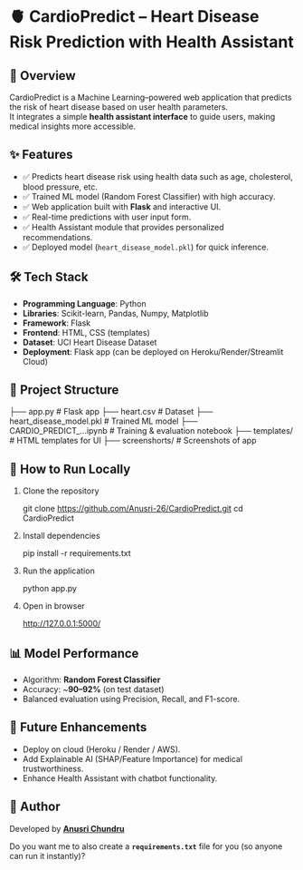 
# 🫀 CardioPredict – Heart Disease Risk Prediction with Health Assistant

## 📌 Overview
CardioPredict is a Machine Learning–powered web application that predicts the risk of heart disease based on user health parameters.  
It integrates a simple **health assistant interface** to guide users, making medical insights more accessible.  

## ✨ Features
- ✅ Predicts heart disease risk using health data such as age, cholesterol, blood pressure, etc.  
- ✅ Trained ML model (Random Forest Classifier) with high accuracy.  
- ✅ Web application built with **Flask** and interactive UI.  
- ✅ Real-time predictions with user input form.  
- ✅ Health Assistant module that provides personalized recommendations.  
- ✅ Deployed model (`heart_disease_model.pkl`) for quick inference.  

## 🛠️ Tech Stack
- **Programming Language**: Python  
- **Libraries**: Scikit-learn, Pandas, Numpy, Matplotlib  
- **Framework**: Flask  
- **Frontend**: HTML, CSS (templates)  
- **Dataset**: UCI Heart Disease Dataset  
- **Deployment**: Flask app (can be deployed on Heroku/Render/Streamlit Cloud)  

## 📂 Project Structure


├── app.py                         # Flask app
├── heart.csv                      # Dataset
├── heart\_disease\_model.pkl        # Trained ML model
├── CARDIO_PREDICT_...ipynb  # Training & evaluation notebook
├── templates/                     # HTML templates for UI
├── screenshorts/                  # Screenshots of app



## 🚀 How to Run Locally
1. Clone the repository  

   git clone https://github.com/Anusri-26/CardioPredict.git
   cd CardioPredict


2. Install dependencies

   
   pip install -r requirements.txt
   

3. Run the application

   
   python app.py


4. Open in browser

   http://127.0.0.1:5000/
   


## 📊 Model Performance

* Algorithm: **Random Forest Classifier**
* Accuracy: \~**90–92%** (on test dataset)
* Balanced evaluation using Precision, Recall, and F1-score.

## 🎯 Future Enhancements

* Deploy on cloud (Heroku / Render / AWS).
* Add Explainable AI (SHAP/Feature Importance) for medical trustworthiness.
* Enhance Health Assistant with chatbot functionality.

## 👤 Author

Developed by **[Anusri Chundru](https://github.com/Anusri-26)**


Do you want me to also create a **`requirements.txt`** file for you (so anyone can run it instantly)?
```
